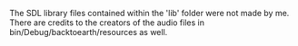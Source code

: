 The SDL library files contained within the 'lib' folder were not made by me. There are credits to the creators of the audio files in bin/Debug/backtoearth/resources as well.
